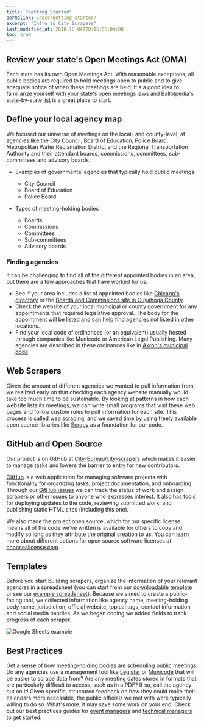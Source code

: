 ```yaml
---
title: "Getting Started"
permalink: /docs/getting-started/
excerpt: "Intro to City Scrapers"
last_modified_at: 2018-10-04T20:15:56-04:00
toc: true
---
```


## Review your state's Open Meetings Act (OMA)

Each state has its own Open Meetings Act. With reasonable exceptions, all public bodies are required to hold meetings open to public and to give adequate notice of when these meetings are held. It's a good idea to familiarize yourself with your state's open meetings laws and Ballotpedia's state-by-state [list](https://ballotpedia.org/State_open_meetings_laws) is a great place to start.

## Define your local agency map

We focused our universe of meetings on the local- and county-level, at agencies like the City Council, Board of Education, Police Board, Metropolitan Water Reclamation District and the Regional Transportation Authority and their attendant boards, commissions, committees, sub-committees and advisory boards.

- Examples of governmental agencies that typically hold public meetings:

  - City Council
  - Board of Education
  - Police Board

- Types of meeting-holding bodies

  - Boards
  - Commissions
  - Committees
  - Sub-committees
  - Advisory boards

### Finding agencies

It can be challenging to find all of the different appointed bodies in an area, but there are a few approaches that have worked for us:

- See if your area includes a list of appointed bodies like [Chicago's directory](https://webapps1.chicago.gov/moboco/) or the [Boards and Commissions site in Cuyahoga County](http://bc.cuyahogacounty.us/).
- Check the website of your local municipal or county government for any appointments that required legislative approval. The body for the appointment will be listed and can help find agencies not listed in other locations.
- Find your local code of ordinances (or an equivalent) usually hosted through companies like Municode or American Legal Publishing. Many agencies are described in these ordinances like in [Akron's municipal code](https://library.municode.com/oh/akron/codes/code_of_ordinances?nodeId=TIT3AD_CH31DEBOCO).

## Web Scrapers

Given the amount of different agencies we wanted to pull information from, we realized early on that checking each agency website manually would take too much time to be sustainable. By looking at patterns in how each website lists its meetings, we can write small programs that visit these web pages and follow custom rules to pull information for each site. This process is called [web scraping](https://en.wikipedia.org/wiki/Web_scraping), and we saved time by using freely available open source libraries like [Scrapy](https://scrapy.org/) as a foundation for our code.

## GitHub and Open Source

Our project is on GitHub at [City-Bureau/city-scrapers](https://github.com/City-Bureau/city-scrapers/) which makes it easier to manage tasks and lowers the barrier to entry for new contributors.

[GitHub](https://github.com/) is a web application for managing software projects with functionality for organizing tasks, project documentation, and onboarding. Through our [GitHub issues](https://github.com/City-Bureau/city-scrapers/issues/) we can track the status of work and assign scrapers or other issues to anyone who expresses interest. It also has tools for deploying updates to the code, reviewing submitted work, and publishing static HTML sites (including this one).

We also made the project open source, which for our specific license means all of the code we've written is available for others to copy and modify so long as they attribute the original creation to us. You can learn more about different options for open source software licenses at [choosealicense.com](https://choosealicense.com/).

## Templates

Before you start building scrapers, organize the information of your relevant agencies in a spreadsheet (you can start from our [downloadable template](https://docs.google.com/spreadsheets/d/1egRcdp5JPnRjk04gvNA-DrGP7TJg01hvPlDPnkjYCa0/edit#gid=1059508700) or see our [example spreadsheet](https://docs.google.com/spreadsheets/d/1egRcdp5JPnRjk04gvNA-DrGP7TJg01hvPlDPnkjYCa0/edit#gid=0)). Because we aimed to create a public-facing tool, we collected information like agency name, meeting-holding body name, jurisdiction, official website, topical tags, contact information and social media handles. As we began coding we added fields to track progress of each scraper.

![Google Sheets example](/assets/images/google_sheets.png "Google Sheets example")

## Best Practices

Get a sense of how meeting-holding bodies are scheduling public meetings. Do any agencies use a management tool like [Legistar](https://chicago.legistar.com/Calendar.aspx) or [Municode](https://library.municode.com/il/cook_county) that will be easier to scrape data from? Are any meeting dates stored in formats that are particularly difficult to access, such as in a PDF? If so, call the agency out on it! Given specific, structured feedback on how they could make their calendars more accessible, the public officials we met with were typically willing to do so. What's more, it may save some work on your end. Check out our best practices guides for [event managers](/assets/pdf/PublicMeetingsBestPractices.pdf) and [technical managers](/assets/pdf/PublicMeetingsBestPractices.pdf) to get started.
